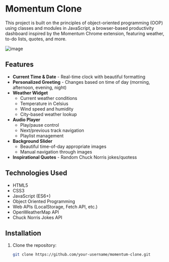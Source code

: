 # Momentum Clone

This project is built on the principles of object-oriented programming (OOP) using classes and modules in JavaScript, a browser-based productivity dashboard inspired by the Momentum Chrome extension, featuring weather, to-do lists, quotes, and more.

![image](https://github.com/user-attachments/assets/ebd11e59-7142-4779-aca8-fe8e8209a52a)



## Features

- **Current Time & Date** - Real-time clock with beautiful formatting
- **Personalized Greeting** - Changes based on time of day (morning, afternoon, evening, night)
- **Weather Widget** 
  - Current weather conditions
  - Temperature in Celsius
  - Wind speed and humidity
  - City-based weather lookup
- **Audio Player**
  - Play/pause control
  - Next/previous track navigation
  - Playlist management
- **Background Slider**
  - Beautiful time-of-day appropriate images
  - Manual navigation through images
- **Inspirational Quotes** - Random Chuck Norris jokes/quotess

## Technologies Used
- HTML5
- CSS3
- JavaScript (ES6+)
- Object Oriented Programming
- Web APIs (LocalStorage, Fetch API, etc.)
- OpenWeatherMap API
- Chuck Norris Jokes API

## Installation

1. Clone the repository:
   ```bash
   git clone https://github.com/your-username/momentum-clone.git
